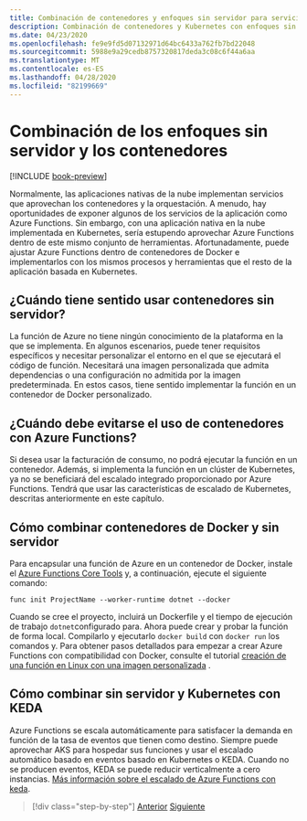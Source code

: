 ```yaml
---
title: Combinación de contenedores y enfoques sin servidor para servicios nativos de la nube
description: Combinación de contenedores y Kubernetes con enfoques sin servidor
ms.date: 04/23/2020
ms.openlocfilehash: fe9e9fd5d07132971d64bc6433a762fb7bd22048
ms.sourcegitcommit: 5988e9a29cedb8757320817deda3c08c6f44a6aa
ms.translationtype: MT
ms.contentlocale: es-ES
ms.lasthandoff: 04/28/2020
ms.locfileid: "82199669"
---
```

# <a name="combining-containers-and-serverless-approaches"></a>Combinación de los enfoques sin servidor y los contenedores

[!INCLUDE [book-preview](../../../includes/book-preview.md)]

Normalmente, las aplicaciones nativas de la nube implementan servicios que aprovechan los contenedores y la orquestación. A menudo, hay oportunidades de exponer algunos de los servicios de la aplicación como Azure Functions. Sin embargo, con una aplicación nativa en la nube implementada en Kubernetes, sería estupendo aprovechar Azure Functions dentro de este mismo conjunto de herramientas. Afortunadamente, puede ajustar Azure Functions dentro de contenedores de Docker e implementarlos con los mismos procesos y herramientas que el resto de la aplicación basada en Kubernetes.

## <a name="when-does-it-make-sense-to-use-containers-with-serverless"></a>¿Cuándo tiene sentido usar contenedores sin servidor?

La función de Azure no tiene ningún conocimiento de la plataforma en la que se implementa. En algunos escenarios, puede tener requisitos específicos y necesitar personalizar el entorno en el que se ejecutará el código de función. Necesitará una imagen personalizada que admita dependencias o una configuración no admitida por la imagen predeterminada. En estos casos, tiene sentido implementar la función en un contenedor de Docker personalizado.

## <a name="when-should-you-avoid-using-containers-with-azure-functions"></a>¿Cuándo debe evitarse el uso de contenedores con Azure Functions?

Si desea usar la facturación de consumo, no podrá ejecutar la función en un contenedor. Además, si implementa la función en un clúster de Kubernetes, ya no se beneficiará del escalado integrado proporcionado por Azure Functions. Tendrá que usar las características de escalado de Kubernetes, descritas anteriormente en este capítulo.

## <a name="how-to-combine-serverless-and-docker-containers"></a>Cómo combinar contenedores de Docker y sin servidor

Para encapsular una función de Azure en un contenedor de Docker, instale el [Azure Functions Core Tools](https://github.com/Azure/azure-functions-core-tools) y, a continuación, ejecute el siguiente comando:

```console
func init ProjectName --worker-runtime dotnet --docker
```

Cuando se cree el proyecto, incluirá un Dockerfile y el tiempo de ejecución de trabajo `dotnet`configurado para. Ahora puede crear y probar la función de forma local. Compilarlo y ejecutarlo `docker build` con `docker run` los comandos y. Para obtener pasos detallados para empezar a crear Azure Functions con compatibilidad con Docker, consulte el tutorial [creación de una función en Linux con una imagen personalizada](https://docs.microsoft.com/azure/azure-functions/functions-create-function-linux-custom-image) .

## <a name="how-to-combine-serverless-and-kubernetes-with-keda"></a>Cómo combinar sin servidor y Kubernetes con KEDA

Azure Functions se escala automáticamente para satisfacer la demanda en función de la tasa de eventos que tienen como destino. Siempre puede aprovechar AKS para hospedar sus funciones y usar el escalado automático basado en eventos basado en Kubernetes o KEDA. Cuando no se producen eventos, KEDA se puede reducir verticalmente a cero instancias. [Más información sobre el escalado de Azure Functions con keda](https://docs.microsoft.com/azure/azure-functions/functions-kubernetes-keda).

>[!div class="step-by-step"]
>[Anterior](leverage-serverless-functions.md)
>[Siguiente](deploy-containers-azure.md)
